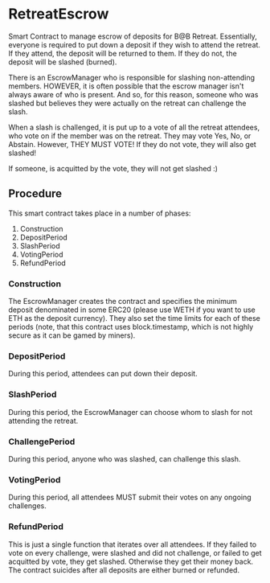# RetreatEscrow
Smart Contract to manage escrow of deposits for B@B Retreat.  Essentially, everyone is required to put down a deposit if they wish to attend the retreat.  If they attend, the deposit will be returned to them.  If they do not, the deposit will be slashed (burned).

There is an EscrowManager who is responsible for slashing non-attending members.  HOWEVER, it is often possible that the escrow manager isn't always aware of who is present.  And so, for this reason, someone who was slashed but believes they were actually on the retreat can challenge the slash.

When a slash is challenged, it is put up to a vote of all the retreat attendees, who vote on if the member was on the retreat.  They may vote Yes, No, or Abstain.  However, THEY MUST VOTE!  If they do not vote, they will also get slashed!

If someone, is acquitted by the vote, they will not get slashed :)

## Procedure

This smart contract takes place in a number of phases:
1. Construction
2. DepositPeriod
3. SlashPeriod
4. VotingPeriod
5. RefundPeriod

### Construction
The EscrowManager creates the contract and specifies the minimum deposit denominated in some ERC20 (please use WETH if you want to use ETH as the deposit currency).  They also set the time limits for each of these periods (note, that this contract uses block.timestamp, which is not highly secure as it can be gamed by miners).

### DepositPeriod
During this period, attendees can put down their deposit.

### SlashPeriod
During this period, the EscrowManager can choose whom to slash for not attending the retreat.

### ChallengePeriod
During this period, anyone who was slashed, can challenge this slash.

### VotingPeriod
During this period, all attendees MUST submit their votes on any ongoing challenges.

### RefundPeriod
This is just a single function that iterates over all attendees.  If they failed to vote on every challenge, were slashed and did not challenge, or failed to get acquitted by vote, they get slashed.  Otherwise they get their money back.  The contract suicides after all deposits are either burned or refunded.
